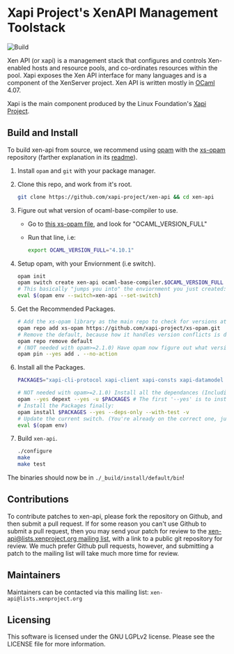 Xapi Project's XenAPI Management Toolstack
==========================================

![Build](https://github.com/xapi-project/xen-api/actions/workflows/main.yml/badge.svg?branch=master)

Xen API (or xapi) is a management stack that configures and controls
Xen-enabled hosts and resource pools, and co-ordinates resources
within the pool. Xapi exposes the Xen API interface for many
languages and is a component of the XenServer project.
Xen API is written mostly in [OCaml](http://caml.inria.fr/ocaml/)
4.07.

Xapi is the main component produced by the Linux Foundation's
[Xapi Project](http://xenproject.org/developers/teams/xapi.html).

Build and Install
-----------------

To build xen-api from source, we recommend using [opam](https://opam.ocaml.org/doc/Manual.html) with the [xs-opam](https://github.com/xapi-project/xs-opam) repository (farther explanation in its [readme](https://github.com/xapi-project/xs-opam/blob/master/README.md)).

1) Install `opam` and `git` with your package manager.

2) Clone this repo, and work from it's root.

    ```bash
    git clone https://github.com/xapi-project/xen-api && cd xen-api
    ```

3) Figure out what version of ocaml-base-compiler to use.

    - Go to [this xs-opam file](https://raw.githubusercontent.com/xapi-project/xs-opam/master/tools/xs-opam-ci.env), and look for "OCAML_VERSION_FULL"
    - Run that line, i.e:

        ```bash
        export OCAML_VERSION_FULL="4.10.1"
        ```

4) Setup opam, with your Enviornment (i.e switch).

    ```bash
    opam init
    opam switch create xen-api ocaml-base-compiler.$OCAML_VERSION_FULL
    # This basically "jumps you into" the enviornment you just created:
    eval $(opam env --switch=xen-api --set-switch)
    ```

5) Get the Recommended Packages.

    ```bash
    # Add the xs-opam library as the main repo to check for versions at:
    opam repo add xs-opam https://github.com/xapi-project/xs-opam.git
    # Remove the default, because how it handles version conflicts is different:
    opam repo remove default
    # (NOT needed with opam>=2.1.0) Have opam now figure out what versions of each package to use:
    opam pin --yes add . --no-action
    ```

6) Install all the Packages.

    ```bash
    PACKAGES="xapi-cli-protocol xapi-client xapi-consts xapi-datamodel xapi-types xapi xe xen-api-sdk xen-api-client xen-api-client-lwt xen-api-client-async xapi-rrdd xapi-rrdd-plugin xapi-rrd-transport xapi-rrd-transport-utils rrd-transport rrdd-plugin rrdd-plugins rrddump pciutil safe-resources sexpr stunnel uuid xml-light2 vhd-tool xs-toolstack"

    # NOT needed with opam>=2.1.0) Install all the dependances (Including OS):
    opam --yes depext --yes -u $PACKAGES # The first '--yes' is to install depext itself
    # Install the Packages finally:
    opam install $PACKAGES --yes --deps-only --with-test -v
    # Update the current switch. (You're already on the correct one, just refresh it).
    eval $(opam env)
    ```

7) Build `xen-api`.

    ```bash
    ./configure
    make
    make test
    ```

The binaries should now be in `./_build/install/default/bin`!

Contributions
-------------

To contribute patches to xen-api, please fork the repository on
Github, and then submit a pull request. If for some reason you can't
use Github to submit a pull request, then you may send your patch for
review to the [xen-api@lists.xenproject.org mailing list](http://www.xenproject.org/help/mailing-list.html), with a link to a
public git repository for review. We much prefer Github pull requests,
however, and submitting a patch to the mailing list will take much
more time for review.

Maintainers
-----------

Maintainers can be contacted via this mailing list: `xen-api@lists.xenproject.org`

Licensing
---------

This software is licensed under the GNU LGPLv2 license. Please see the
LICENSE file for more information.
